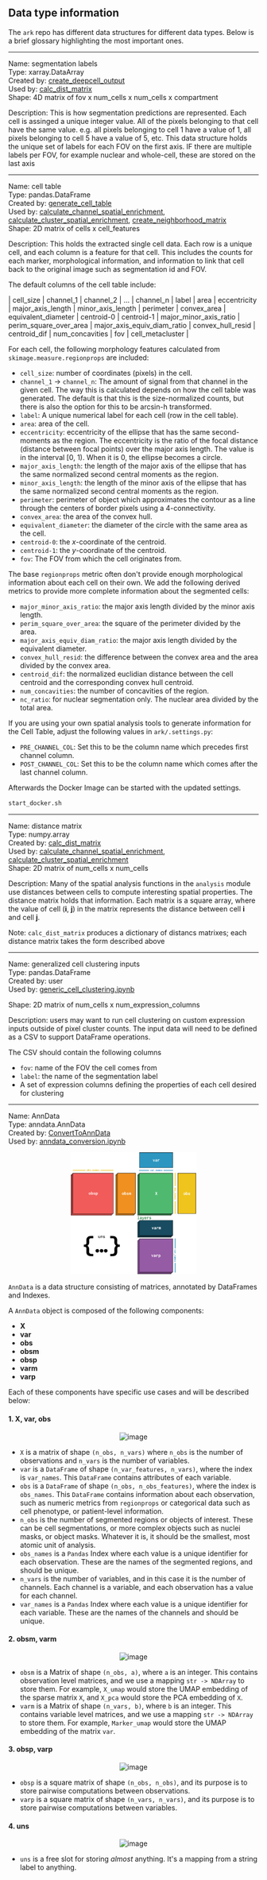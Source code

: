 ## Data type information

The `ark` repo has different data structures for different data types. Below is a brief glossary highlighting the most important ones. 

---

Name: segmentation labels  
Type: xarray.DataArray  
Created by: [create_deepcell_output](https://ark-analysis.readthedocs.io/en/latest/_markdown/ark.utils.html#ark.utils.deepcell_service_utils.create_deepcell_output)  
Used by: [calc_dist_matrix](https://ark-analysis.readthedocs.io/en/latest/_markdown/ark.utils.html#ark.utils.spatial_analysis_utils.calc_dist_matrix)  
Shape: 4D matrix of fov x num_cells x num_cells x compartment  

Description: This is how segmentation predictions are represented. Each cell is assinged a unique integer value. All of the pixels belonging to that cell have the same value. e.g. all pixels belonging to cell 1 have a value of 1, all pixels belonging to cell 5 have a value of 5, etc. This data structure holds the unique set of labels for each FOV on the first axis. IF there are multiple labels per FOV, for example nuclear and whole-cell, these are stored on the last axis

---

Name: cell table  
Type: pandas.DataFrame  
Created by: [generate_cell_table](https://ark-analysis.readthedocs.io/en/latest/_markdown/ark.segmentation.html#ark.segmentation.marker_quantification.generate_cell_table)   
Used by: [calculate_channel_spatial_enrichment](https://ark-analysis.readthedocs.io/en/latest/_markdown/ark.analysis.html#ark.analysis.spatial_analysis.calculate_channel_spatial_enrichment), [calculate_cluster_spatial_enrichment](https://ark-analysis.readthedocs.io/en/latest/_markdown/ark.analysis.html#ark.analysis.spatial_analysis.calculate_channel_spatial_enrichment),
[create_neighborhood_matrix](https://ark-analysis.readthedocs.io/en/latest/_markdown/ark.segmentation.html#ark.segmentation.marker_quantification.generate_cell_data)  
Shape: 2D matrix of cells x cell_features  

Description: This holds the extracted single cell data. Each row is a unique cell, and each column is a feature for that cell. This includes the counts for each marker, morphological information, and information to link that cell back to the original image such as segmentation id and FOV.  


The default columns of the cell table include:

| cell_size | channel_1 | channel_2 | ... | channel_n | label | area | eccentricity | major_axis_length | minor_axis_length | perimeter | convex_area | equivalent_diameter | centroid-0 | centroid-1 | major_minor_axis_ratio | perim_square_over_area | major_axis_equiv_diam_ratio | convex_hull_resid | centroid_dif | num_concavities | fov | cell_metacluster |


For each cell, the following morphology features calculated from `skimage.measure.regionprops` are included:
* `cell_size`: number of coordinates (pixels) in the cell.
* `channel_1` -> `channel_n`: The amount of signal from that channel in the given cell. The way this is calculated depends on how the cell table was generated. The default is that this is the size-normalized counts, but there is also the option for this to be arcsin-h transformed.
* `label`: A unique numerical label for each cell (row in the cell table).
* `area`: area of the cell.
* `eccentricity`: eccentricity of the ellipse that has the same second-moments as the region. The eccentricity is the ratio of the focal distance (distance between focal points) over the major axis length. The value is in the interval [0, 1). When it is 0, the ellipse becomes a circle.
* `major_axis_length`: the length of the major axis of the ellipse that has the same normalized second central moments as the region.
* `minor_axis_length`: the length of the minor axis of the ellipse that has the same normalized second central moments as the region.
* `perimeter`: perimeter of object which approximates the contour as a line through the centers of border pixels using a 4-connectivity.
* `convex_area`: the area of the convex hull.
* `equivalent_diameter`: the diameter of the circle with the same area as the cell.
* `centroid-0`: the $x$-coordinate of the centroid.
* `centroid-1`: the $y$-coordinate of the centroid.
* `fov`: The FOV from which the cell originates from.

The base `regionprops` metric often don't provide enough morphological information about each cell on their own. We add the following derived metrics to provide more complete information about the segmented cells:
* `major_minor_axis_ratio`: the major axis length divided by the minor axis length.
* `perim_square_over_area`: the square of the perimeter divided by the area. 
* `major_axis_equiv_diam_ratio`: the major axis length divided by the equivalent diameter.
* `convex_hull_resid`: the difference between the convex area and the area divided by the convex area.
* `centroid_dif`: the normalized euclidian distance between the cell centroid and the corresponding convex hull centroid.
* `num_concavities`: the number of concavities of the region.
* `nc_ratio`: for nuclear segmentation only. The nuclear area divided by the total area.

If you are using your own spatial analysis tools to generate information for the Cell Table, adjust the following values in `ark/.settings.py`:
* `PRE_CHANNEL_COL`: Set this to be the column name which precedes first channel column.
* `POST_CHANNEL_COL`: Set this to be the column name which comes after the last channel column.

Afterwards the Docker Image can be started with the updated settings.
```sh
start_docker.sh
```

---

Name: distance matrix  
Type: numpy.array  
Created by: [calc_dist_matrix](https://ark-analysis.readthedocs.io/en/latest/_markdown/ark.utils.html#ark.utils.spatial_analysis_utils.calc_dist_matrix)   
Used by: [calculate_channel_spatial_enrichment](https://ark-analysis.readthedocs.io/en/latest/_markdown/ark.analysis.html#ark.analysis.spatial_analysis.calculate_channel_spatial_enrichment), [calculate_cluster_spatial_enrichment](https://ark-analysis.readthedocs.io/en/latest/_markdown/ark.analysis.html#ark.analysis.spatial_analysis.calculate_channel_spatial_enrichment)  
Shape: 2D matrix of num_cells x num_cells  

Description: Many of the spatial analysis functions in the `analysis` module use distances between cells to compute interesting spatial properties. The distance matrix holds that information. Each matrix is a square array, where the value of cell (**i**, **j**) in the matrix represents the distance between cell **i** and cell **j**.  

Note: `calc_dist_matrix` produces a dictionary of distancs matrixes; each distance matrix takes the form described above

---

Name: generalized cell clustering inputs  
Type: pandas.DataFrame  
Created by: user  
Used by: [generic_cell_clustering.ipynb](https://github.com/angelolab/ark-analysis/blob/main/templates/generic_cell_clustering.ipynb)  

Shape: 2D matrix of num_cells x num_expression_columns  

Description: users may want to run cell clustering on custom expression inputs outside of pixel cluster counts. The input data will need to be defined as a CSV to support DataFrame operations.

The CSV should contain the following columns

* `fov`: name of the FOV the cell comes from
* `label`: the name of the segmentation label
* A set of expression columns defining the properties of each cell desired for clustering

---

Name: AnnData   
Type: anndata.AnnData   
Created by: [ConvertToAnnData](https://ark-analysis.readthedocs.io/en/latest/_markdown/ark.utils.html#ark.utils.data_utils.ConvertToAnnData)    
Used by: [anndata_conversion.ipynb](https://github.com/angelolab/ark-analysis/blob/main/templates/anndata_conversion.ipynb)

<p align="center">
  <img width="50%" src="../_images/Anndata_Schema.svg" alt="AnnData Schema"/>
</p>


`AnnData` is a data structure consisting of matrices, annotated by DataFrames and Indexes.

A `AnnData` object is composed of the following components:

- **X**
- **var**
- **obs**
- **obsm**
- **obsp**
- **varm**
- **varp**

Each of these components have specific use cases and will be described below:

#### 1. X, var, obs

<p align="center">
  <img width="50%" alt="image" src="https://github.com/angelolab/ark-analysis/assets/8909315/a5011077-d350-4aab-b8f8-609b11087bba">
</p>

- `X` is a matrix of shape `(n_obs, n_vars)` where `n_obs` is the number of observations and `n_vars` is the number of variables. 
- `var` is a `DataFrame` of shape `(n_var_features, n_vars)`, where the index is `var_names`. This `DataFrame` contains attributes of each variable.
- `obs` is a `DataFrame` of shape `(n_obs, n_obs_features)`, where the index is `obs_names`. This `DataFrame` contains information about each observation, such as numeric metrics from `regionprops` or categorical data such as cell phenotype, or patient-level information.
- `n_obs` is the number of segmented regions or objects of interest. These can be cell segmentations, or more complex objects such as nuclei masks, or object masks. Whatever it is, it should be the smallest, most atomic unit of analysis.
- `obs_names` is a `Pandas` Index where each value is a unique identifier for each observation. These are the names of the segmented regions, and should be unique.
- `n_vars` is the number of variables, and in this case it is the number of channels. Each channel is a variable, and each observation has a value for each channel.
- `var_names` is a `Pandas` Index where each value is a unique identifier for each variable. These are the names of the channels and should be unique.

#### 2. obsm, varm

<p align="center">
  <img width="50%" alt="image" src="https://github.com/angelolab/ark-analysis/assets/8909315/8ea1c794-f80b-49a3-b814-3357d2718f7b">
</p>

- `obsm` is a Matrix of shape `(n_obs, a)`, where `a` is an integer. This contains observation level matrices, and we use a mapping `str -> NDArray` to store them. For example, `X_umap`
would store the UMAP embedding of the sparse matrix `X`, and `X_pca` would store the PCA embedding of `X`.
- `varm` is a Matrix of shape `(n_vars, b)`, where `b` is an integer. This contains variable level matrices, and we use a mapping `str -> NDArray` to store them. For example, `Marker_umap` would store the UMAP embedding of the matrix `var`.


#### 3. obsp, varp

<p align="center">
  <img width="50%" alt="image" src="https://github.com/angelolab/ark-analysis/assets/8909315/2201f36d-3a7c-4154-8ab6-e875e9811eb4">
</p>

- `obsp` is a square matrix of shape `(n_obs, n_obs)`, and its purpose is to store pairwise computations between observations.
- `varp` is a square matrix of shape `(n_vars, n_vars)`, and its purpose is to store pairwise computations between variables.
#### 4. **uns**

<p align="center">
  <img width="303" alt="image" src="https://github.com/angelolab/ark-analysis/assets/8909315/881a2c63-3ea4-4874-b6d6-b0bc2532f283">
</p>

- `uns` is a free slot for storing *almost* anything. It's a mapping from a string label to anything.
